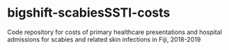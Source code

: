 # bigshift-scabiesSSTI-costs
Code repository for costs of primary healthcare presentations and hospital admissions for scabies and related skin infections in Fiji, 2018-2019
